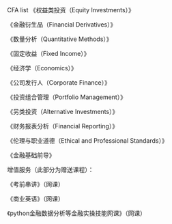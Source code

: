 CFA list
《权益类投资（Equity Investments）》

《金融衍生品（Financial Derivatives）》

《数量分析（Quantitative Methods）》

《固定收益（Fixed Income）》

《经济学（Economics）》

《公司发行人（Corporate Finance）》

《投资组合管理（Portfolio Management）》

《另类投资（Alternative Investments）》

《财务报表分析（Financial Reporting）》

《伦理与职业道德（Ethical and Professional Standards）》

《金融基础前导》

增值服务（此部分为赠送课程）：

《考前串讲》（网课）

《商业英语》（网课）

《python金融数据分析等金融实操技能网课》（网课）

